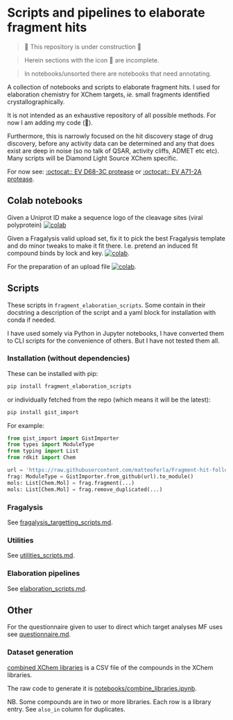 # Scripts and pipelines to elaborate fragment hits

> :construction: This repository is under construction :construction:

> Herein sections with the icon :construction: are incomplete.

> In notebooks/unsorted there are notebooks that need annotating.


A collection of notebooks and scripts to elaborate fragment hits.
I used for elaboration chemistry for XChem targets,
_ie._ small fragments identified crystallographically.

It is not intended as an exhaustive repository of all possible methods.
For now I am adding my code (:construction:).

Furthermore, this is narrowly focused on the hit discovery stage of drug discovery,
before any activity data can be determined and any that does exist are deep in noise
(so no talk of QSAR, activity cliffs, ADMET etc etc). Many scripts will be Diamond Light Source XChem specific.

For now see: [:octocat:: EV D68-3C protease](https://github.com/matteoferla/EV-D68-3C-protease) or
[:octocat:: EV A71-2A protease](https://github.com/matteoferla/EV-A71-2A-elaborations).

## Colab notebooks

Given a Uniprot ID make a sequence logo of the cleavage sites (viral polyprotein)
[![colab](https://img.shields.io/badge/Run_cleavege-logo.ipynb-f9ab00?logo=googlecolab)](https://colab.research.google.com/github/matteoferla/Fragment-hit-follow-chemistry/blob/main/colab/make_cleavage_logo.ipynb)

Given a Fragalysis valid upload set, fix it to pick the best Fragalysis template and do minor tweaks to make it fit there.
I.e. pretend an induced fit compound binds by lock and key.
[![colab](https://img.shields.io/badge/Run_cleavege-logo.ipynb-f9ab00?logo=googlecolab)](https://colab.research.google.com/github/matteoferla/Fragment-hit-follow-up-chemistry/blob/main/colab/upload_fix.ipynb).

For the preparation of an upload file
[![colab](https://img.shields.io/badge/Run_cleavege-logo.ipynb-f9ab00?logo=googlecolab)](https://colab.research.google.com/github/matteoferla/Fragment-hit-follow-up-chemistry/blob/main/colab/upload_prep.ipynb).

## Scripts
These scripts in `fragment_elaboration_scripts`.
Some contain in their docstring a description of the script and a yaml block for installation with conda if needed.

I have used somely via Python in Jupyter notebooks, I have converted them to CLI scripts for the convenience of others.
But I have not tested them all.

### Installation (without dependencies)
These can be installed with pip:

```bash
pip install fragment_elaboration_scripts
```

or individually fetched from the repo (which means it will be the latest):

```bash
pip install gist_import
```

For example:
```python
from gist_import import GistImporter
from types import ModuleType
from typing import List
from rdkit import Chem

url = 'https://raw.githubusercontent.com/matteoferla/Fragment-hit-follow-up-chemistry/main/fragment_elaboration_scripts/fragment.py'
frag: ModuleType = GistImporter.from_github(url).to_module()
mols: List[Chem.Mol] = frag.fragment(...)
mols: List[Chem.Mol] = frag.remove_duplicated(...)
```

### Fragalysis

See [fragalysis_targetting_scripts.md](fragalysis_targetting_scripts.md).

### Utilities

See [utilities_scripts.md](utilities_scripts.md).

### Elaboration pipelines

See [elaboration_scripts.md](elaboration_scripts.md).

## Other

For the questionnaire given to user to direct which target analyses MF uses see [questionnaire.md](questionnaire.md).

### Dataset generation

[combined XChem libraries](combined-XChem-libraries.csv) is a CSV file of the compounds in the XChem libraries.

The raw code to generate it is [notebooks/combine_libraries.ipynb](notebooks/combine_libraries.ipynb).

NB. Some compounds are in two or more libraries. Each row is a library entry. See `also_in` column for duplicates.